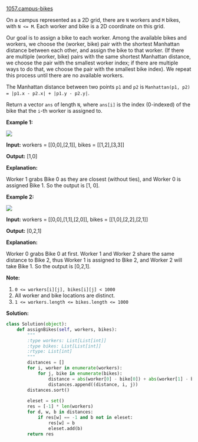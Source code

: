 [1057.campus-bikes](https://leetcode.com/problems/campus-bikes/)  

On a campus represented as a 2D grid, there are `N` workers and `M` bikes, with `N <= M`. Each worker and bike is a 2D coordinate on this grid.

Our goal is to assign a bike to each worker. Among the available bikes and workers, we choose the (worker, bike) pair with the shortest Manhattan distance between each other, and assign the bike to that worker. (If there are multiple (worker, bike) pairs with the same shortest Manhattan distance, we choose the pair with the smallest worker index; if there are multiple ways to do that, we choose the pair with the smallest bike index). We repeat this process until there are no available workers.

The Manhattan distance between two points `p1` and `p2` is `Manhattan(p1, p2) = |p1.x - p2.x| + |p1.y - p2.y|`.

Return a vector `ans` of length `N`, where `ans[i]` is the index (0-indexed) of the bike that the `i`\-th worker is assigned to.

**Example 1:**

![](https://assets.leetcode.com/uploads/2019/03/06/1261_example_1_v2.png)

  
**Input:** workers = \[\[0,0\],\[2,1\]\], bikes = \[\[1,2\],\[3,3\]\]
  
**Output:** \[1,0\]
  
**Explanation:** 
  
Worker 1 grabs Bike 0 as they are closest (without ties), and Worker 0 is assigned Bike 1. So the output is \[1, 0\].
  

**Example 2:**

![](https://assets.leetcode.com/uploads/2019/03/06/1261_example_2_v2.png)

  
**Input:** workers = \[\[0,0\],\[1,1\],\[2,0\]\], bikes = \[\[1,0\],\[2,2\],\[2,1\]\]
  
**Output:** \[0,2,1\]
  
**Explanation:** 
  
Worker 0 grabs Bike 0 at first. Worker 1 and Worker 2 share the same distance to Bike 2, thus Worker 1 is assigned to Bike 2, and Worker 2 will take Bike 1. So the output is \[0,2,1\].
  

**Note:**

1.  `0 <= workers[i][j], bikes[i][j] < 1000`
2.  All worker and bike locations are distinct.
3.  `1 <= workers.length <= bikes.length <= 1000`  



**Solution:**  

```python
class Solution(object):
    def assignBikes(self, workers, bikes):
        """
        :type workers: List[List[int]]
        :type bikes: List[List[int]]
        :rtype: List[int]
        """
        distances = []
        for i, worker in enumerate(workers):
            for j, bike in enumerate(bikes):
                distance = abs(worker[0] - bike[0]) + abs(worker[1] - bike[1])
                distances.append((distance, i, j))
        distances.sort()
        
        eleset = set()
        res = [-1] * len(workers)
        for d, w, b in distances:
            if res[w] == -1 and b not in eleset:
                res[w] = b
                eleset.add(b)
        return res
```
      